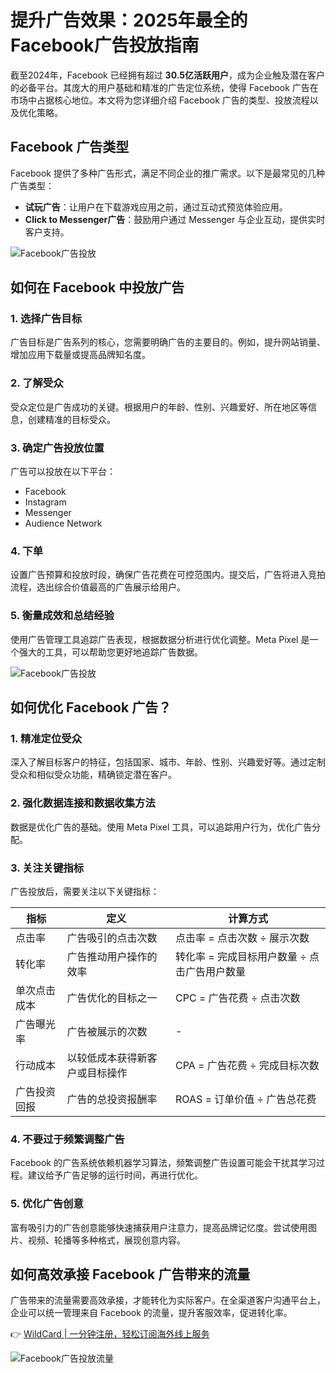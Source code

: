 # 提升广告效果：2025年最全的Facebook广告投放指南

截至2024年，Facebook 已经拥有超过 **30.5亿活跃用户**，成为企业触及潜在客户的必备平台。其庞大的用户基础和精准的广告定位系统，使得 Facebook 广告在市场中占据核心地位。本文将为您详细介绍 Facebook 广告的类型、投放流程以及优化策略。

## Facebook 广告类型

Facebook 提供了多种广告形式，满足不同企业的推广需求。以下是最常见的几种广告类型：

- **试玩广告**：让用户在下载游戏应用之前，通过互动式预览体验应用。
- **Click to Messenger广告**：鼓励用户通过 Messenger 与企业互动，提供实时客户支持。

![Facebook广告投放](https://bbtdd.com/img/860097571947746.webp)

## 如何在 Facebook 中投放广告

### 1. 选择广告目标

广告目标是广告系列的核心，您需要明确广告的主要目的。例如，提升网站销量、增加应用下载量或提高品牌知名度。

### 2. 了解受众

受众定位是广告成功的关键。根据用户的年龄、性别、兴趣爱好、所在地区等信息，创建精准的目标受众。

### 3. 确定广告投放位置

广告可以投放在以下平台：
- Facebook
- Instagram
- Messenger
- Audience Network

### 4. 下单

设置广告预算和投放时段，确保广告花费在可控范围内。提交后，广告将进入竞拍流程，选出综合价值最高的广告展示给用户。

### 5. 衡量成效和总结经验

使用广告管理工具追踪广告表现，根据数据分析进行优化调整。Meta Pixel 是一个强大的工具，可以帮助您更好地追踪广告数据。

![Facebook广告投放](https://bbtdd.com/img/6286644436.webp)

## 如何优化 Facebook 广告？

### 1. 精准定位受众

深入了解目标客户的特征，包括国家、城市、年龄、性别、兴趣爱好等。通过定制受众和相似受众功能，精确锁定潜在客户。

### 2. 强化数据连接和数据收集方法

数据是优化广告的基础。使用 Meta Pixel 工具，可以追踪用户行为，优化广告分配。

### 3. 关注关键指标

广告投放后，需要关注以下关键指标：

| 指标          | 定义                                  | 计算方式                                      |
| ------------- | ------------------------------------- | --------------------------------------------- |
| 点击率        | 广告吸引的点击次数                   | 点击率 = 点击次数 ÷ 展示次数                 |
| 转化率        | 广告推动用户操作的效率               | 转化率 = 完成目标用户数量 ÷ 点击广告用户数量 |
| 单次点击成本  | 广告优化的目标之一                   | CPC = 广告花费 ÷ 点击次数                   |
| 广告曝光率    | 广告被展示的次数                     | -                                             |
| 行动成本      | 以较低成本获得新客户或目标操作       | CPA = 广告花费 ÷ 完成目标次数               |
| 广告投资回报  | 广告的总投资报酬率                   | ROAS = 订单价值 ÷ 广告总花费               |

### 4. 不要过于频繁调整广告

Facebook 的广告系统依赖机器学习算法，频繁调整广告设置可能会干扰其学习过程。建议给予广告足够的运行时间，再进行优化。

### 5. 优化广告创意

富有吸引力的广告创意能够快速捕获用户注意力，提高品牌记忆度。尝试使用图片、视频、轮播等多种格式，展现创意内容。

## 如何高效承接 Facebook 广告带来的流量

广告带来的流量需要高效承接，才能转化为实际客户。在全渠道客户沟通平台上，企业可以统一管理来自 Facebook 的流量，提升客服效率，促进转化率。

👉 [WildCard | 一分钟注册，轻松订阅海外线上服务](https://bbtdd.com/WildCard)

![Facebook广告投放流量](https://bbtdd.com/img/2679471494.webp)